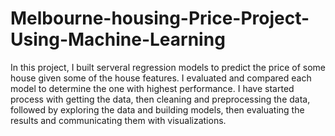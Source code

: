 # Melbourne-housing-Price-Project-Using-Machine-Learning
In this project, I built serveral regression models to predict the price of some house given some of the house features. I evaluated and compared each model to determine the one with highest performance. I have started process with getting the data, then cleaning and preprocessing the data, followed by exploring the data and building models, then evaluating the results and communicating them with visualizations.

